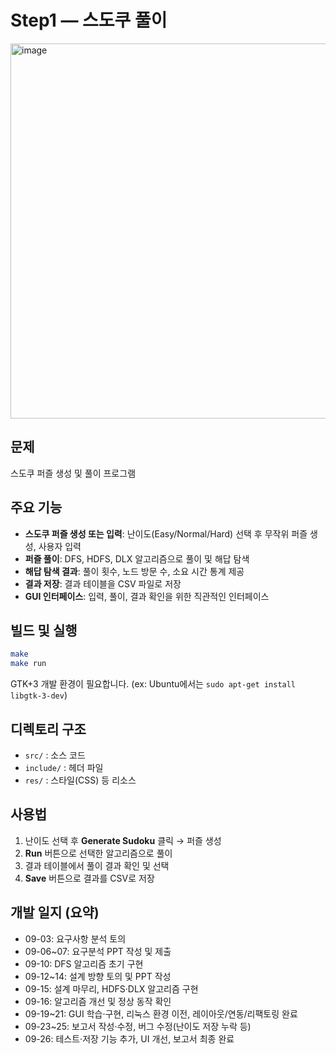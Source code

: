 # Step1 — 스도쿠 풀이

<img width="600" height="auto" alt="image" src="https://github.com/user-attachments/assets/69078451-7259-43b2-85a0-ad1838819bae" />

## 문제

스도쿠 퍼즐 생성 및 풀이 프로그램

## 주요 기능

- **스도쿠 퍼즐 생성 또는 입력**: 난이도(Easy/Normal/Hard) 선택 후 무작위 퍼즐 생성, 사용자 입력
- **퍼즐 풀이**: DFS, HDFS, DLX 알고리즘으로 풀이 및 해답 탐색
- **해답 탐색 결과**: 풀이 횟수, 노드 방문 수, 소요 시간 통계 제공
- **결과 저장**: 결과 테이블을 CSV 파일로 저장
- **GUI 인터페이스**: 입력, 풀이, 결과 확인을 위한 직관적인 인터페이스

## 빌드 및 실행

```sh
make
make run
```

GTK+3 개발 환경이 필요합니다.
(ex: Ubuntu에서는 `sudo apt-get install libgtk-3-dev`)

## 디렉토리 구조

- `src/` : 소스 코드
- `include/` : 헤더 파일
- `res/` : 스타일(CSS) 등 리소스

## 사용법

1. 난이도 선택 후 **Generate Sudoku** 클릭 → 퍼즐 생성
2. **Run** 버튼으로 선택한 알고리즘으로 풀이
3. 결과 테이블에서 풀이 결과 확인 및 선택
4. **Save** 버튼으로 결과를 CSV로 저장

## 개발 일지 (요약)

- 09-03: 요구사항 분석 토의
- 09-06~07: 요구분석 PPT 작성 및 제출
- 09-10: DFS 알고리즘 초기 구현
- 09-12~14: 설계 방향 토의 및 PPT 작성
- 09-15: 설계 마무리, HDFS·DLX 알고리즘 구현
- 09-16: 알고리즘 개선 및 정상 동작 확인
- 09-19~21: GUI 학습·구현, 리눅스 환경 이전, 레이아웃/연동/리팩토링 완료
- 09-23~25: 보고서 작성·수정, 버그 수정(난이도 저장 누락 등)
- 09-26: 테스트·저장 기능 추가, UI 개선, 보고서 최종 완료
